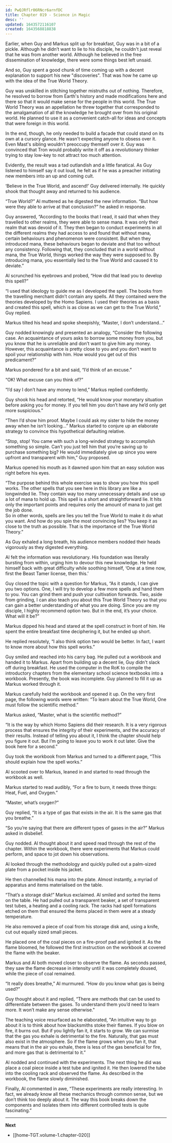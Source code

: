 ```yaml
---
id: PwQJRflr06RNcr6arnfDC
title: Chapter 019 - Science in Magic
desc: ''
updated: 1643572116107
created: 1643568818838
---
```


Earlier, when Guy and Markus split up for breakfast, Guy was in a bit of a pickle. Although he didn’t want to lie to his disciple, he couldn't just reveal that he was from another world. Although he believed in the free dissemination of knowledge, there were some things best left unsaid.

And so, Guy spent a good chunk of time coming up with a decent explanation to support his new "discoveries". That was how he came up with the idea of the True World Theory.

Guy was unskilled in stitching together mistruths out of nothing. Therefore, he resolved to borrow from Earth's history and made modifications here and there so that it would make sense for the people in this world. The True World Theory was an appellation he threw together that corresponded to the amalgamation of all the knowledge he brought over from his original world. He planned to use it as a convenient catch-all for ideas and concepts that were foreign in this world.

In the end, though, he only needed to build a facade that could stand on its own at a cursory glance. He wasn't expecting anyone to obsess over it. Even Mast's sibling wouldn't preoccupy themself over it. Guy was convinced that Tron would probably write it off as a revolutionary thinker trying to stay low-key to not attract too much attention.

Evidently, the result was a tad outlandish and a little fanatical. As Guy listened to himself say it out loud, he felt as if he was a preacher initiating new members into an up and coming cult.

‘Believe in the True World, and ascend!’ Guy delivered internally. He quickly shook that thought away and returned to his audience.

“True World?” Al muttered as he digested the new information. “But how were they able to arrive at that conclusion?” he asked in response.

Guy answered, “According to the books that I read, it said that when they travelled to other realms, they were able to sense mana. It was only their realm that was devoid of it. They then began to conduct experiments in all the different realms they had access to and found that without mana, certain behaviours and phenomenon were consistent. But when they introduced mana, these behaviours began to deviate and that too without any consistency. Following that, they concluded that in a world without mana, the True World, things worked the way they were supposed to. By introducing mana, you essentially lied to the True World and caused it to deviate.”

Al scrunched his eyebrows and probed, “How did that lead you to develop this spell?”

“I used that ideology to guide me as I developed the spell. The books from the travelling merchant didn’t contain any spells. All they contained were the theories developed by the Homo Sapiens. I used their theories as a basis and created this spell, which is as close as we can get to the True World,” Guy replied.

Markus tilted his head and spoke sheepishly, “Master, I don’t understand…”

Guy nodded knowingly and presented an analogy, “Consider the following case. An acquaintance of yours asks to borrow some money from you, but you know that he is unreliable and don’t want to give him any money. However, this acquaintance is pretty close to you and you don’t want to spoil your relationship with him. How would you get out of this predicament?”

Markus pondered for a bit and said, “I’d think of an excuse.”

“OK! What excuse can you think of?”

“I’d say I don’t have any money to lend,” Markus replied confidently.

Guy shook his head and retorted, “He would know your monetary situation before asking you for money. If you tell him you don’t have any he’d only get more suspicious.”

“Then I’d show him proof. Maybe I could ask my sister to hide the money away when he isn’t looking…” Markus started to conjure up an elaborate strategy to convince this hypothetical defaulting relative.

“Stop, stop! You came with such a long-winded strategy to accomplish something so simple. Can’t you just tell him that you’re saving up to purchase something big? He would immediately give up since you were upfront and transparent with him,” Guy proposed.

Markus opened his mouth as it dawned upon him that an easy solution was right before his eyes.

“The purpose behind this whole exercise was to show you how this spell works. The other spells that you see here in this library are like a longwinded lie. They contain way too many unnecessary details and use up a lot of mana to hold up. This spell is a short and straightforward lie. It hits only the important points and requires only the amount of mana to just get the job done.  
So in other words, spells are lies you tell the True World to make it do what you want. And how do you spin the most convincing lies? You keep it as close to the truth as possible. That is the importance of the True World Theory.”

As Guy exhaled a long breath, his audience members nodded their heads vigorously as they digested everything.

Al felt the information was revolutionary. His foundation was literally bursting from within, urging him to devour this new knowledge. He held himself back with great difficulty while soothing himself, ‘One at a time now, first the Beast Tamer license, then this.’

Guy closed the topic with a question for Markus, “As it stands, I can give you two options. One, I will try to develop a few more spells and hand them to you. You can grind them and push your cultivation forwards. Two, aside from grinding, I can also teach you about this True World Theory so that you can gain a better understanding of what you are doing. Since you are my disciple, I highly recommend option two. But in the end, it’s your choice. What will it be?”

Markus dipped his head and stared at the spell construct in front of him. He spent the entire breakfast time deciphering it, but he ended up short.

He replied resolutely, “I also think option two would be better. In fact, I want to know more about how this spell works.”

Guy smiled and reached into his carry bag. He pulled out a workbook and handed it to Markus. Apart from building up a decent lie, Guy didn't slack off during breakfast. He used the computer in the RoK to compile the introductory chapters from the elementary school science textbooks into a workbook. Presently, the book was incomplete. Guy planned to fill it up as Markus worked through it.

Markus carefully held the workbook and opened it up. On the very first page, the following words were written: “To learn about the True World, One must follow the scientific method.”

Markus asked, “Master, what is the scientific method?”

“It is the way by which Homo Sapiens did their research. It is a very rigorous process that ensures the integrity of their experiments, and the accuracy of their results. Instead of telling you about it, I think the chapter should help you figure it out. But I’m going to leave you to work it out later. Give the book here for a second.”

Guy took the workbook from Markus and turned to a different page, “This should explain how the spell works.”

Al scooted over to Markus, leaned in and started to read through the workbook as well.

Markus started to read audibly, “For a fire to burn, it needs three things: Heat, Fuel, and Oxygen.”

“Master, what’s oxygen?”

Guy replied, “It is a type of gas that exists in the air. It is the same gas that you breathe.”

“So you’re saying that there are different types of gases in the air?” Markus asked in disbelief.

Guy nodded. Al thought about it and speed read through the rest of the chapter. Within the workbook, there were experiments that Markus could perform, and space to jot down his observations.

Al looked through the methodology and quickly pulled out a palm-sized plate from a pocket inside his jacket.

He then channelled his mana into the plate. Almost instantly, a myriad of apparatus and items materialised on the table.

“That’s a storage disk!” Markus exclaimed. Al smiled and sorted the items on the table. He had pulled out a transparent beaker, a set of transparent test tubes, a heating and a cooling rack. The racks had spell formations etched on them that ensured the items placed in them were at a steady temperature.

He also removed a piece of coal from his storage disk and, using a knife, cut out equally sized small pieces.

He placed one of the coal pieces on a fire-proof pad and ignited it. As the flame bloomed, he followed the first instruction on the workbook at covered the flame with the beaker.

Markus and Al both moved closer to observe the flame. As seconds passed, they saw the flame decrease in intensity until it was completely doused, while the piece of coal remained.

“It really does breathe,” Al murmured. “How do you know what gas is being used?”

Guy thought about it and replied, “There are methods that can be used to differentiate between the gases. To understand them you’d need to learn more. It won’t make any sense otherwise." 

The teaching voice resurfaced as he elaborated, "An intuitive way to go about it is to think about how blacksmiths stoke their flames. If you blow on fire, it burns out. But if you lightly fan it, it starts to grow. We can surmise that the gas you exhale is detrimental to the fire. Naturally, that gas must also exist in the atmosphere. So if the flame grows when you fan it, that means that in the air you exhale, there is less of the gas beneficial for fire, and more gas that is detrimental to it.”

Al nodded and continued with the experiments. The next thing he did was place a coal piece inside a test tube and ignited it. He then lowered the tube into the cooling rack and observed the flame. As described in the workbook, the flame slowly diminished.

Finally, Al commented in awe, “These experiments are really interesting. In fact, we already know all these mechanics through common sense, but we don’t think too deeply about it. The way this book breaks down the components and isolates them into different controlled tests is quite fascinating.”

____

**Next**
* [[home-TGT.volume-1.chapter-020]]